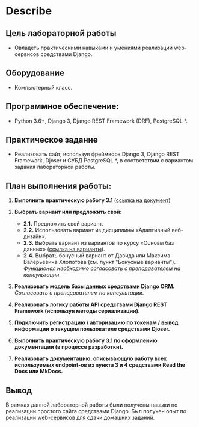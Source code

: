 #  Describe

## Цель лабораторной работы
 - Овладеть практическими навыками и умениями реализации web-сервисов
средствами Django.

## Оборудование
 - Компьютерный класс.

## Программное обеспечение: 
 - Python 3.6+, Django 3, Django REST Framework (DRF), PostgreSQL *.

## Практическое задание
 - Реализовать сайт, используя фреймворк Django 3, Django REST Framework, Djoser и СУБД PostgreSQL *, в соответствии с вариантом задания лабораторной работы.

## План выполнения работы:

1. **Выполнить практическую работу 3.1** ([ссылка на документ](https://docs.google.com/document/d/1jB8EYOWk-bbjB6sLr1s7dOmLYRC9Z5jIV6xIpnigdvY/edit#heading=h.fdbmo3ujltqo))
2. **Выбрать вариант или предложить свой:**
    - **2.1.** Предложить свой вариант.
    - **2.2.** Использовать вариант из дисциплины «Адаптивный веб-дизайн».
    - **2.3.** Выбрать вариант из вариантов по курсу «Основы баз данных» ([ссылка на варианты](https://drive.google.com/file/d/174gPjJ7AOHfzteYcobPY0x7sFBTkN1Xx/view?usp=sharing)).
    - **2.4.** Выбрать бонусный вариант от Давида или Максима Валерьевича Хлопотова (см. пункт "Бонусные варианты"). 
    *Функционал необходимо согласовать с преподавателем на консультации.*

3. **Реализовать модель базы данных средствами Django ORM.**
   *Согласовать с преподавателем на консультации.*

4. **Реализовать логику работы API средствами Django REST Framework (используя методы сериализации).**

5. **Подключить регистрацию / авторизацию по токенам / вывод информации о текущем пользователе средствами Djoser.**

6. **Выполнить практическую работу 3.1 по оформлению документации (в процессе разработки).**

7. **Реализовать документацию, описывающую работу всех используемых endpoint-ов из пункта 3 и 4 средствами Read the Docs или MkDocs.**



## Вывод
В рамках данной лабораторной работы были получены навыки по реализации простого сайта средствами Django. Был получен опыт по реализации web-сервисов для сдачи домашних заданий.